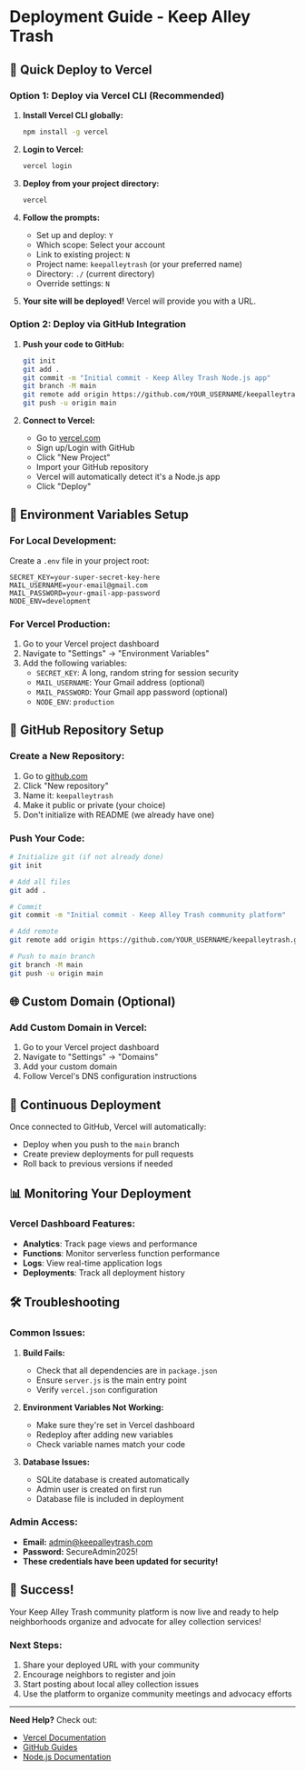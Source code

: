 # Deployment Guide - Keep Alley Trash

## 🚀 Quick Deploy to Vercel

### Option 1: Deploy via Vercel CLI (Recommended)

1. **Install Vercel CLI globally:**
   ```bash
   npm install -g vercel
   ```

2. **Login to Vercel:**
   ```bash
   vercel login
   ```

3. **Deploy from your project directory:**
   ```bash
   vercel
   ```

4. **Follow the prompts:**
   - Set up and deploy: `Y`
   - Which scope: Select your account
   - Link to existing project: `N`
   - Project name: `keepalleytrash` (or your preferred name)
   - Directory: `./` (current directory)
   - Override settings: `N`

5. **Your site will be deployed!** Vercel will provide you with a URL.

### Option 2: Deploy via GitHub Integration

1. **Push your code to GitHub:**
   ```bash
   git init
   git add .
   git commit -m "Initial commit - Keep Alley Trash Node.js app"
   git branch -M main
   git remote add origin https://github.com/YOUR_USERNAME/keepalleytrash.git
   git push -u origin main
   ```

2. **Connect to Vercel:**
   - Go to [vercel.com](https://vercel.com)
   - Sign up/Login with GitHub
   - Click "New Project"
   - Import your GitHub repository
   - Vercel will automatically detect it's a Node.js app
   - Click "Deploy"

## 🔧 Environment Variables Setup

### For Local Development:
Create a `.env` file in your project root:
```env
SECRET_KEY=your-super-secret-key-here
MAIL_USERNAME=your-email@gmail.com
MAIL_PASSWORD=your-gmail-app-password
NODE_ENV=development
```

### For Vercel Production:
1. Go to your Vercel project dashboard
2. Navigate to "Settings" → "Environment Variables"
3. Add the following variables:
   - `SECRET_KEY`: A long, random string for session security
   - `MAIL_USERNAME`: Your Gmail address (optional)
   - `MAIL_PASSWORD`: Your Gmail app password (optional)
   - `NODE_ENV`: `production`

## 📝 GitHub Repository Setup

### Create a New Repository:
1. Go to [github.com](https://github.com)
2. Click "New repository"
3. Name it: `keepalleytrash`
4. Make it public or private (your choice)
5. Don't initialize with README (we already have one)

### Push Your Code:
```bash
# Initialize git (if not already done)
git init

# Add all files
git add .

# Commit
git commit -m "Initial commit - Keep Alley Trash community platform"

# Add remote
git remote add origin https://github.com/YOUR_USERNAME/keepalleytrash.git

# Push to main branch
git branch -M main
git push -u origin main
```

## 🌐 Custom Domain (Optional)

### Add Custom Domain in Vercel:
1. Go to your Vercel project dashboard
2. Navigate to "Settings" → "Domains"
3. Add your custom domain
4. Follow Vercel's DNS configuration instructions

## 🔄 Continuous Deployment

Once connected to GitHub, Vercel will automatically:
- Deploy when you push to the `main` branch
- Create preview deployments for pull requests
- Roll back to previous versions if needed

## 📊 Monitoring Your Deployment

### Vercel Dashboard Features:
- **Analytics**: Track page views and performance
- **Functions**: Monitor serverless function performance
- **Logs**: View real-time application logs
- **Deployments**: Track all deployment history

## 🛠️ Troubleshooting

### Common Issues:

1. **Build Fails:**
   - Check that all dependencies are in `package.json`
   - Ensure `server.js` is the main entry point
   - Verify `vercel.json` configuration

2. **Environment Variables Not Working:**
   - Make sure they're set in Vercel dashboard
   - Redeploy after adding new variables
   - Check variable names match your code

3. **Database Issues:**
   - SQLite database is created automatically
   - Admin user is created on first run
   - Database file is included in deployment

### Admin Access:
- **Email:** admin@keepalleytrash.com
- **Password:** SecureAdmin2025!
- **These credentials have been updated for security!**

## 🎉 Success!

Your Keep Alley Trash community platform is now live and ready to help neighborhoods organize and advocate for alley collection services!

### Next Steps:
1. Share your deployed URL with your community
2. Encourage neighbors to register and join
3. Start posting about local alley collection issues
4. Use the platform to organize community meetings and advocacy efforts

---

**Need Help?** Check out:
- [Vercel Documentation](https://vercel.com/docs)
- [GitHub Guides](https://guides.github.com/)
- [Node.js Documentation](https://nodejs.org/docs/) 